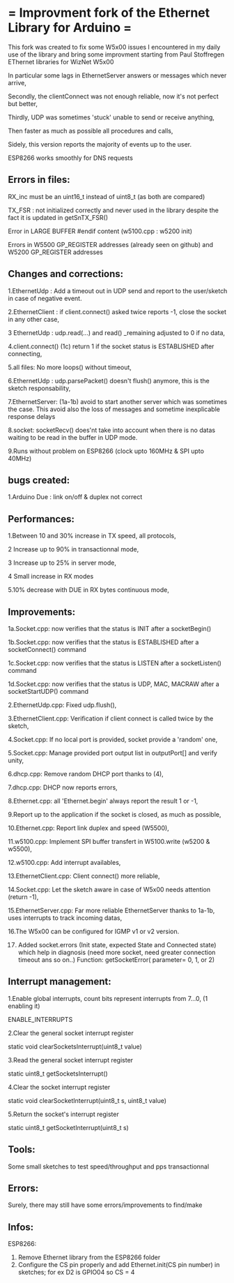 = Improvment fork of the Ethernet Library for Arduino =
=======================================================

This fork was created to fix some W5x00 issues I encountered in my daily use of the library and bring some improvment starting from Paul Stoffregen EThernet libraries for WizNet W5x00

In particular some lags in EthernetServer answers or messages which never arrive,

Secondly, the clientConnect was not enough reliable, now it's not perfect but better,

Thirdly, UDP was sometimes 'stuck' unable to send or receive anything,

Then faster as much as possible all procedures and calls,

Sidely, this version reports the majority of events up to the user.

ESP8266 works smoothly for DNS requests


Errors in files:
-----------------
RX_inc must be an uint16_t instead of uint8_t (as both are compared)

TX_FSR : not initialized correctly and never used in the library despite the fact it is updated in getSnTX_FSR()

Error in LARGE BUFFER #endif content (w5100.cpp : w5200 init)

Errors in W5500 GP_REGISTER addresses (already seen on github) and W5200 GP_REGISTER addresses


Changes and corrections:
------------------------
1.EthernetUdp : Add a timeout out in UDP send and report to the user/sketch in case of negative event.

2.EthernetClient : if client.connect() asked twice reports -1, close the socket in any other case,

3 EthernetUdp : udp.read(...) and read() _remaining adjusted to 0 if no data,

4.client.connect() (1c) return 1 if the socket status is ESTABLISHED after connecting,

5.all files: No more loops() without timeout,

6.EthernetUdp : udp.parsePacket() doesn't flush() anymore, this is the sketch responsability,

7.EthernetServer: (1a-1b) avoid to start another server which was sometimes the case. This avoid also the loss of messages and sometime inexplicable response delays

8.socket: socketRecv() does'nt take into account when there is no datas waiting to be read in the buffer in UDP mode.
    
9.Runs without problem on ESP8266 (clock upto 160MHz & SPI upto 40MHz)


bugs created:
-------------
1.Arduino Due : link on/off & duplex not correct


Performances:
-------------
1.Between 10 and 30% increase in TX speed, all protocols,

2 Increase up to 90% in transactionnal mode,

3 Increase up to 25% in server mode,

4 Small increase in RX modes

5.10% decrease with DUE in RX bytes continuous mode,


Improvements:
-------------
1a.Socket.cpp: now verifies that the status is INIT after a socketBegin()

1b.Socket.cpp: now verifies that the status is ESTABLISHED after a socketConnect() command

1c.Socket.cpp: now verifies that the status is LISTEN after a socketListen() command

1d.Socket.cpp: now verifies that the status is UDP, MAC, MACRAW after a socketStartUDP() command

2.EthernetUdp.cpp: Fixed udp.flush(),

3.EthernetClient.cpp: Verification if client connect is called twice by the sketch,

4.Socket.cpp: If no local port is provided, socket provide a 'random' one,

5.Socket.cpp: Manage provided port output list in outputPort[] and verify unity,

6.dhcp.cpp: Remove random DHCP port thanks to (4),

7.dhcp.cpp: DHCP now reports errors,

8.Ethernet.cpp: all 'Ethernet.begin' always report the result 1 or -1,

9.Report up to the application if the socket is closed, as much as possible,

10.Ethernet.cpp: Report link duplex and speed (W5500),

11.w5100.cpp: Implement SPI buffer transfert in W5100.write (w5200 & w5500),

12.w5100.cpp: Add interrupt availables,

13.EthernetClient.cpp: Client connect() more reliable,

14.Socket.cpp: Let the sketch aware in case of W5x00 needs attention (return -1),

15.EthernetServer.cpp: Far more reliable EthernetServer thanks to 1a-1b, uses interrupts to track incoming datas,

16.The W5x00 can be configured for IGMP v1 or v2 version.

17. Added socket.errors (Init state, expected State and Connected state) which help in diagnosis (need more socket, need greater connection timeout ans so on..)
	 Function: getSocketError( parameter= 0, 1, or 2)

Interrupt management:
---------------------
1.Enable global interrupts, count bits represent interrupts from 7...0, (1 enabling it)

  ENABLE_INTERRUPTS
  
2.Clear the general socket interrupt register

  static void clearSocketsInterrupt(uint8_t value)
  
3.Read the general socket interrupt register

  static uint8_t getSocketsInterrupt()
  
4.Clear the socket interrupt register

  static void clearSocketInterrupt(uint8_t s, uint8_t value)
  
5.Return the socket's interrupt register

  static uint8_t getSocketInterrupt(uint8_t s)
  
  
Tools:
------
Some small sketches to test speed/throughput and pps transactionnal


Errors:
-------
Surely, there may still have some errors/improvements to find/make

Infos:
-------
ESP8266:
1. Remove Ethernet library from the ESP8266 folder
2. Configure the CS pin properly and add Ethernet.init(CS pin number) in sketches; for ex D2 is GPIO04 so CS = 4